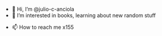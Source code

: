 - 👋 Hi, I’m @julio-c-anciola
- 👀 I’m interested in books, learning about new random stuff
<!--- - 🌱 I’m currently learning ...
- 💞️ I’m looking to collaborate on ... --->
- 📫 How to reach me x155

<!---
julio-c-anciola/julio-c-anciola is a ✨ special ✨ repository because its `README.md` (this file) appears on your GitHub profile.
You can click the Preview link to take a look at your changes.
--->
